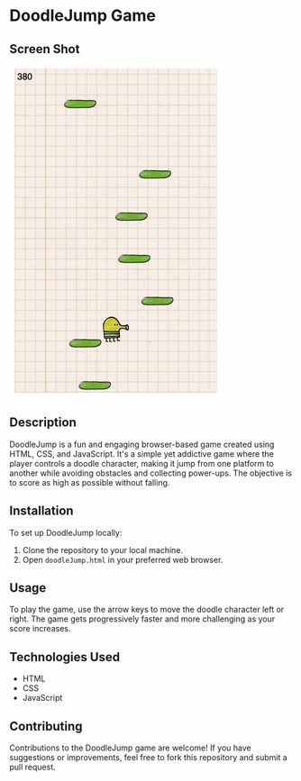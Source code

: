# DoodleJump Game

## Screen Shot

![DoodleJump Game Screenshot](assets/screenshot.png "Screenshot of DoodleJump Game")

## Description

DoodleJump is a fun and engaging browser-based game created using HTML, CSS, and JavaScript. It's a simple yet addictive game where the player controls a doodle character, making it jump from one platform to another while avoiding obstacles and collecting power-ups. The objective is to score as high as possible without falling.

## Installation

To set up DoodleJump locally:

1. Clone the repository to your local machine.
2. Open `doodleJump.html` in your preferred web browser.

## Usage

To play the game, use the arrow keys to move the doodle character left or right. The game gets progressively faster and more challenging as your score increases.

## Technologies Used

- HTML
- CSS
- JavaScript

## Contributing

Contributions to the DoodleJump game are welcome! If you have suggestions or improvements, feel free to fork this repository and submit a pull request.
